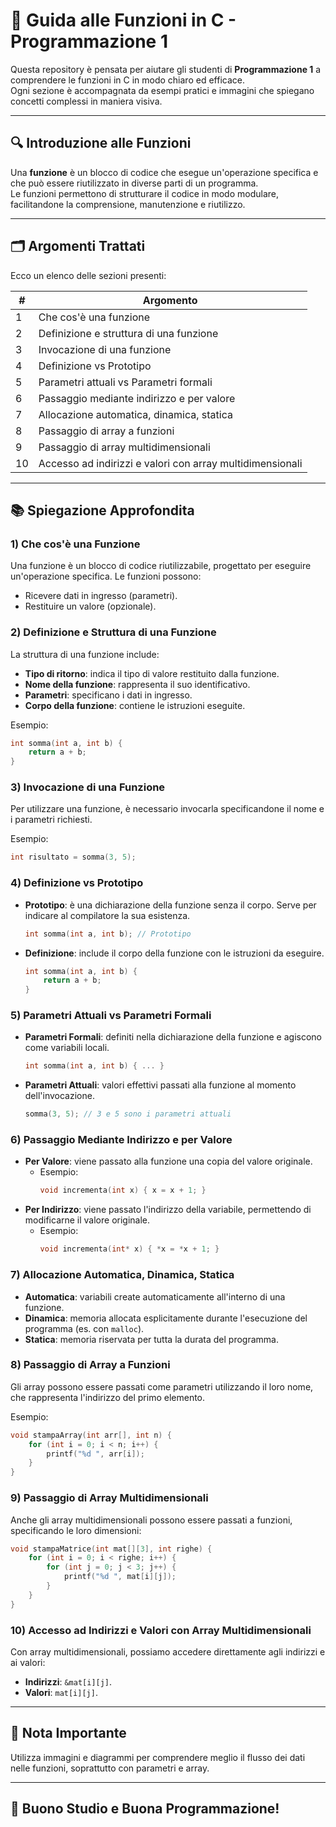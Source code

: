 # 📘 Guida alle Funzioni in C - Programmazione 1

Questa repository è pensata per aiutare gli studenti di **Programmazione 1** a comprendere le funzioni in C in modo chiaro ed efficace.  
Ogni sezione è accompagnata da esempi pratici e immagini che spiegano concetti complessi in maniera visiva.

---

## 🔍 **Introduzione alle Funzioni**

Una **funzione** è un blocco di codice che esegue un'operazione specifica e che può essere riutilizzato in diverse parti di un programma.  
Le funzioni permettono di strutturare il codice in modo modulare, facilitandone la comprensione, manutenzione e riutilizzo.

---

## 🗂️ **Argomenti Trattati**

Ecco un elenco delle sezioni presenti:

| **#** | **Argomento**                                   |
|-------|-----------------------------------------------|
| 1     | Che cos'è una funzione                      |
| 2     | Definizione e struttura di una funzione       |
| 3     | Invocazione di una funzione                  |
| 4     | Definizione vs Prototipo                     |
| 5     | Parametri attuali vs Parametri formali       |
| 6     | Passaggio mediante indirizzo e per valore    |
| 7     | Allocazione automatica, dinamica, statica    |
| 8     | Passaggio di array a funzioni                |
| 9     | Passaggio di array multidimensionali         |
| 10    | Accesso ad indirizzi e valori con array multidimensionali |

---

## 📚 **Spiegazione Approfondita**

### **1) Che cos'è una Funzione**
Una funzione è un blocco di codice riutilizzabile, progettato per eseguire un'operazione specifica. Le funzioni possono:
- Ricevere dati in ingresso (parametri).
- Restituire un valore (opzionale).

### **2) Definizione e Struttura di una Funzione**
La struttura di una funzione include:
- **Tipo di ritorno**: indica il tipo di valore restituito dalla funzione.
- **Nome della funzione**: rappresenta il suo identificativo.
- **Parametri**: specificano i dati in ingresso.
- **Corpo della funzione**: contiene le istruzioni eseguite.

Esempio:
```c
int somma(int a, int b) {
    return a + b;
}
```

### **3) Invocazione di una Funzione**
Per utilizzare una funzione, è necessario invocarla specificandone il nome e i parametri richiesti.

Esempio:
```c
int risultato = somma(3, 5);
```

### **4) Definizione vs Prototipo**
- **Prototipo**: è una dichiarazione della funzione senza il corpo. Serve per indicare al compilatore la sua esistenza.
  ```c
  int somma(int a, int b); // Prototipo
  ```
- **Definizione**: include il corpo della funzione con le istruzioni da eseguire.
  ```c
  int somma(int a, int b) {
      return a + b;
  }
  ```

### **5) Parametri Attuali vs Parametri Formali**
- **Parametri Formali**: definiti nella dichiarazione della funzione e agiscono come variabili locali.
  ```c
  int somma(int a, int b) { ... }
  ```
- **Parametri Attuali**: valori effettivi passati alla funzione al momento dell'invocazione.
  ```c
  somma(3, 5); // 3 e 5 sono i parametri attuali
  ```

### **6) Passaggio Mediante Indirizzo e per Valore**
- **Per Valore**: viene passato alla funzione una copia del valore originale.
  - Esempio:
    ```c
    void incrementa(int x) { x = x + 1; }
    ```
- **Per Indirizzo**: viene passato l'indirizzo della variabile, permettendo di modificarne il valore originale.
  - Esempio:
    ```c
    void incrementa(int* x) { *x = *x + 1; }
    ```

### **7) Allocazione Automatica, Dinamica, Statica**
- **Automatica**: variabili create automaticamente all'interno di una funzione.
- **Dinamica**: memoria allocata esplicitamente durante l'esecuzione del programma (es. con `malloc`).
- **Statica**: memoria riservata per tutta la durata del programma.

### **8) Passaggio di Array a Funzioni**
Gli array possono essere passati come parametri utilizzando il loro nome, che rappresenta l'indirizzo del primo elemento.

Esempio:
```c
void stampaArray(int arr[], int n) {
    for (int i = 0; i < n; i++) {
        printf("%d ", arr[i]);
    }
}
```

### **9) Passaggio di Array Multidimensionali**
Anche gli array multidimensionali possono essere passati a funzioni, specificando le loro dimensioni:
```c
void stampaMatrice(int mat[][3], int righe) {
    for (int i = 0; i < righe; i++) {
        for (int j = 0; j < 3; j++) {
            printf("%d ", mat[i][j]);
        }
    }
}
```

### **10) Accesso ad Indirizzi e Valori con Array Multidimensionali**
Con array multidimensionali, possiamo accedere direttamente agli indirizzi e ai valori:
- **Indirizzi**: `&mat[i][j]`.
- **Valori**: `mat[i][j]`.

---

## 📝 **Nota Importante**
Utilizza immagini e diagrammi per comprendere meglio il flusso dei dati nelle funzioni, soprattutto con parametri e array.

---

## 🚀 **Buono Studio e Buona Programmazione!**

